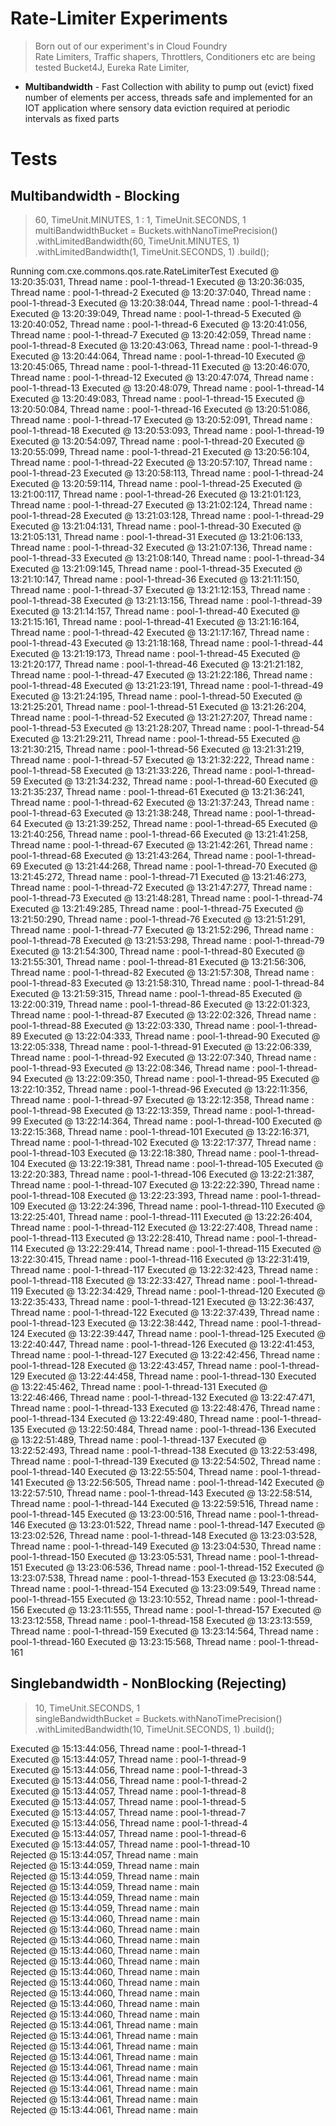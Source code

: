 Rate-Limiter Experiments
===================
> Born out of our experiment's in Cloud Foundry  
> Rate Limiters, Traffic shapers, Throttlers, Conditioners etc are being tested
> Bucket4J, Eureka Rate Limiter, 

+ **Multibandwidth** - Fast Collection with ability to pump out (evict) fixed number of elements per access, threads safe and implemented for an IOT application where sensory data eviction required at periodic intervals as fixed parts

Tests
=====
Multibandwidth - Blocking
------------
>60, TimeUnit.MINUTES, 1 : 1, TimeUnit.SECONDS, 1  
>multiBandwidthBucket = Buckets.withNanoTimePrecision()
>.withLimitedBandwidth(60, TimeUnit.MINUTES, 1)
>.withLimitedBandwidth(1, TimeUnit.SECONDS, 1)
>.build();

Running com.cxe.commons.qos.rate.RateLimiterTest
Executed @ 13:20:35:031, Thread name : pool-1-thread-1
Executed @ 13:20:36:035, Thread name : pool-1-thread-2
Executed @ 13:20:37:040, Thread name : pool-1-thread-3
Executed @ 13:20:38:044, Thread name : pool-1-thread-4
Executed @ 13:20:39:049, Thread name : pool-1-thread-5
Executed @ 13:20:40:052, Thread name : pool-1-thread-6
Executed @ 13:20:41:056, Thread name : pool-1-thread-7
Executed @ 13:20:42:059, Thread name : pool-1-thread-8
Executed @ 13:20:43:063, Thread name : pool-1-thread-9
Executed @ 13:20:44:064, Thread name : pool-1-thread-10
Executed @ 13:20:45:065, Thread name : pool-1-thread-11
Executed @ 13:20:46:070, Thread name : pool-1-thread-12
Executed @ 13:20:47:074, Thread name : pool-1-thread-13
Executed @ 13:20:48:079, Thread name : pool-1-thread-14
Executed @ 13:20:49:083, Thread name : pool-1-thread-15
Executed @ 13:20:50:084, Thread name : pool-1-thread-16
Executed @ 13:20:51:086, Thread name : pool-1-thread-17
Executed @ 13:20:52:091, Thread name : pool-1-thread-18
Executed @ 13:20:53:093, Thread name : pool-1-thread-19
Executed @ 13:20:54:097, Thread name : pool-1-thread-20
Executed @ 13:20:55:099, Thread name : pool-1-thread-21
Executed @ 13:20:56:104, Thread name : pool-1-thread-22
Executed @ 13:20:57:107, Thread name : pool-1-thread-23
Executed @ 13:20:58:113, Thread name : pool-1-thread-24
Executed @ 13:20:59:114, Thread name : pool-1-thread-25
Executed @ 13:21:00:117, Thread name : pool-1-thread-26
Executed @ 13:21:01:123, Thread name : pool-1-thread-27
Executed @ 13:21:02:124, Thread name : pool-1-thread-28
Executed @ 13:21:03:128, Thread name : pool-1-thread-29
Executed @ 13:21:04:131, Thread name : pool-1-thread-30
Executed @ 13:21:05:131, Thread name : pool-1-thread-31
Executed @ 13:21:06:133, Thread name : pool-1-thread-32
Executed @ 13:21:07:136, Thread name : pool-1-thread-33
Executed @ 13:21:08:140, Thread name : pool-1-thread-34
Executed @ 13:21:09:145, Thread name : pool-1-thread-35
Executed @ 13:21:10:147, Thread name : pool-1-thread-36
Executed @ 13:21:11:150, Thread name : pool-1-thread-37
Executed @ 13:21:12:153, Thread name : pool-1-thread-38
Executed @ 13:21:13:156, Thread name : pool-1-thread-39
Executed @ 13:21:14:157, Thread name : pool-1-thread-40
Executed @ 13:21:15:161, Thread name : pool-1-thread-41
Executed @ 13:21:16:164, Thread name : pool-1-thread-42
Executed @ 13:21:17:167, Thread name : pool-1-thread-43
Executed @ 13:21:18:168, Thread name : pool-1-thread-44
Executed @ 13:21:19:173, Thread name : pool-1-thread-45
Executed @ 13:21:20:177, Thread name : pool-1-thread-46
Executed @ 13:21:21:182, Thread name : pool-1-thread-47
Executed @ 13:21:22:186, Thread name : pool-1-thread-48
Executed @ 13:21:23:191, Thread name : pool-1-thread-49
Executed @ 13:21:24:195, Thread name : pool-1-thread-50
Executed @ 13:21:25:201, Thread name : pool-1-thread-51
Executed @ 13:21:26:204, Thread name : pool-1-thread-52
Executed @ 13:21:27:207, Thread name : pool-1-thread-53
Executed @ 13:21:28:207, Thread name : pool-1-thread-54
Executed @ 13:21:29:211, Thread name : pool-1-thread-55
Executed @ 13:21:30:215, Thread name : pool-1-thread-56
Executed @ 13:21:31:219, Thread name : pool-1-thread-57
Executed @ 13:21:32:222, Thread name : pool-1-thread-58
Executed @ 13:21:33:226, Thread name : pool-1-thread-59
Executed @ 13:21:34:232, Thread name : pool-1-thread-60
Executed @ 13:21:35:237, Thread name : pool-1-thread-61
Executed @ 13:21:36:241, Thread name : pool-1-thread-62
Executed @ 13:21:37:243, Thread name : pool-1-thread-63
Executed @ 13:21:38:248, Thread name : pool-1-thread-64
Executed @ 13:21:39:252, Thread name : pool-1-thread-65
Executed @ 13:21:40:256, Thread name : pool-1-thread-66
Executed @ 13:21:41:258, Thread name : pool-1-thread-67
Executed @ 13:21:42:261, Thread name : pool-1-thread-68
Executed @ 13:21:43:264, Thread name : pool-1-thread-69
Executed @ 13:21:44:268, Thread name : pool-1-thread-70
Executed @ 13:21:45:272, Thread name : pool-1-thread-71
Executed @ 13:21:46:273, Thread name : pool-1-thread-72
Executed @ 13:21:47:277, Thread name : pool-1-thread-73
Executed @ 13:21:48:281, Thread name : pool-1-thread-74
Executed @ 13:21:49:285, Thread name : pool-1-thread-75
Executed @ 13:21:50:290, Thread name : pool-1-thread-76
Executed @ 13:21:51:291, Thread name : pool-1-thread-77
Executed @ 13:21:52:296, Thread name : pool-1-thread-78
Executed @ 13:21:53:298, Thread name : pool-1-thread-79
Executed @ 13:21:54:300, Thread name : pool-1-thread-80
Executed @ 13:21:55:301, Thread name : pool-1-thread-81
Executed @ 13:21:56:306, Thread name : pool-1-thread-82
Executed @ 13:21:57:308, Thread name : pool-1-thread-83
Executed @ 13:21:58:310, Thread name : pool-1-thread-84
Executed @ 13:21:59:315, Thread name : pool-1-thread-85
Executed @ 13:22:00:319, Thread name : pool-1-thread-86
Executed @ 13:22:01:323, Thread name : pool-1-thread-87
Executed @ 13:22:02:326, Thread name : pool-1-thread-88
Executed @ 13:22:03:330, Thread name : pool-1-thread-89
Executed @ 13:22:04:333, Thread name : pool-1-thread-90
Executed @ 13:22:05:338, Thread name : pool-1-thread-91
Executed @ 13:22:06:339, Thread name : pool-1-thread-92
Executed @ 13:22:07:340, Thread name : pool-1-thread-93
Executed @ 13:22:08:346, Thread name : pool-1-thread-94
Executed @ 13:22:09:350, Thread name : pool-1-thread-95
Executed @ 13:22:10:352, Thread name : pool-1-thread-96
Executed @ 13:22:11:356, Thread name : pool-1-thread-97
Executed @ 13:22:12:358, Thread name : pool-1-thread-98
Executed @ 13:22:13:359, Thread name : pool-1-thread-99
Executed @ 13:22:14:364, Thread name : pool-1-thread-100
Executed @ 13:22:15:368, Thread name : pool-1-thread-101
Executed @ 13:22:16:371, Thread name : pool-1-thread-102
Executed @ 13:22:17:377, Thread name : pool-1-thread-103
Executed @ 13:22:18:380, Thread name : pool-1-thread-104
Executed @ 13:22:19:381, Thread name : pool-1-thread-105
Executed @ 13:22:20:383, Thread name : pool-1-thread-106
Executed @ 13:22:21:387, Thread name : pool-1-thread-107
Executed @ 13:22:22:390, Thread name : pool-1-thread-108
Executed @ 13:22:23:393, Thread name : pool-1-thread-109
Executed @ 13:22:24:396, Thread name : pool-1-thread-110
Executed @ 13:22:25:401, Thread name : pool-1-thread-111
Executed @ 13:22:26:404, Thread name : pool-1-thread-112
Executed @ 13:22:27:408, Thread name : pool-1-thread-113
Executed @ 13:22:28:410, Thread name : pool-1-thread-114
Executed @ 13:22:29:414, Thread name : pool-1-thread-115
Executed @ 13:22:30:415, Thread name : pool-1-thread-116
Executed @ 13:22:31:419, Thread name : pool-1-thread-117
Executed @ 13:22:32:423, Thread name : pool-1-thread-118
Executed @ 13:22:33:427, Thread name : pool-1-thread-119
Executed @ 13:22:34:429, Thread name : pool-1-thread-120
Executed @ 13:22:35:433, Thread name : pool-1-thread-121
Executed @ 13:22:36:437, Thread name : pool-1-thread-122
Executed @ 13:22:37:439, Thread name : pool-1-thread-123
Executed @ 13:22:38:442, Thread name : pool-1-thread-124
Executed @ 13:22:39:447, Thread name : pool-1-thread-125
Executed @ 13:22:40:447, Thread name : pool-1-thread-126
Executed @ 13:22:41:453, Thread name : pool-1-thread-127
Executed @ 13:22:42:456, Thread name : pool-1-thread-128
Executed @ 13:22:43:457, Thread name : pool-1-thread-129
Executed @ 13:22:44:458, Thread name : pool-1-thread-130
Executed @ 13:22:45:462, Thread name : pool-1-thread-131
Executed @ 13:22:46:466, Thread name : pool-1-thread-132
Executed @ 13:22:47:471, Thread name : pool-1-thread-133
Executed @ 13:22:48:476, Thread name : pool-1-thread-134
Executed @ 13:22:49:480, Thread name : pool-1-thread-135
Executed @ 13:22:50:484, Thread name : pool-1-thread-136
Executed @ 13:22:51:489, Thread name : pool-1-thread-137
Executed @ 13:22:52:493, Thread name : pool-1-thread-138
Executed @ 13:22:53:498, Thread name : pool-1-thread-139
Executed @ 13:22:54:502, Thread name : pool-1-thread-140
Executed @ 13:22:55:504, Thread name : pool-1-thread-141
Executed @ 13:22:56:505, Thread name : pool-1-thread-142
Executed @ 13:22:57:510, Thread name : pool-1-thread-143
Executed @ 13:22:58:514, Thread name : pool-1-thread-144
Executed @ 13:22:59:516, Thread name : pool-1-thread-145
Executed @ 13:23:00:516, Thread name : pool-1-thread-146
Executed @ 13:23:01:522, Thread name : pool-1-thread-147
Executed @ 13:23:02:526, Thread name : pool-1-thread-148
Executed @ 13:23:03:528, Thread name : pool-1-thread-149
Executed @ 13:23:04:530, Thread name : pool-1-thread-150
Executed @ 13:23:05:531, Thread name : pool-1-thread-151
Executed @ 13:23:06:536, Thread name : pool-1-thread-152
Executed @ 13:23:07:538, Thread name : pool-1-thread-153
Executed @ 13:23:08:544, Thread name : pool-1-thread-154
Executed @ 13:23:09:549, Thread name : pool-1-thread-155
Executed @ 13:23:10:552, Thread name : pool-1-thread-156
Executed @ 13:23:11:555, Thread name : pool-1-thread-157
Executed @ 13:23:12:558, Thread name : pool-1-thread-158
Executed @ 13:23:13:559, Thread name : pool-1-thread-159
Executed @ 13:23:14:564, Thread name : pool-1-thread-160
Executed @ 13:23:15:568, Thread name : pool-1-thread-161


Singlebandwidth - NonBlocking (Rejecting)
------------
>10, TimeUnit.SECONDS, 1  
>singleBandwidthBucket = Buckets.withNanoTimePrecision()
>.withLimitedBandwidth(10, TimeUnit.SECONDS, 1)
>.build();  

Executed @ 15:13:44:056, Thread name : pool-1-thread-1  
Executed @ 15:13:44:057, Thread name : pool-1-thread-9  
Executed @ 15:13:44:056, Thread name : pool-1-thread-3  
Executed @ 15:13:44:056, Thread name : pool-1-thread-2  
Executed @ 15:13:44:057, Thread name : pool-1-thread-8  
Executed @ 15:13:44:057, Thread name : pool-1-thread-5  
Executed @ 15:13:44:057, Thread name : pool-1-thread-7  
Executed @ 15:13:44:056, Thread name : pool-1-thread-4  
Executed @ 15:13:44:057, Thread name : pool-1-thread-6  
Executed @ 15:13:44:057, Thread name : pool-1-thread-10  
Rejected @ 15:13:44:057, Thread name : main  
Rejected @ 15:13:44:059, Thread name : main  
Rejected @ 15:13:44:059, Thread name : main  
Rejected @ 15:13:44:059, Thread name : main  
Rejected @ 15:13:44:059, Thread name : main  
Rejected @ 15:13:44:059, Thread name : main  
Rejected @ 15:13:44:060, Thread name : main  
Rejected @ 15:13:44:060, Thread name : main  
Rejected @ 15:13:44:060, Thread name : main  
Rejected @ 15:13:44:060, Thread name : main  
Rejected @ 15:13:44:060, Thread name : main  
Rejected @ 15:13:44:060, Thread name : main  
Rejected @ 15:13:44:060, Thread name : main  
Rejected @ 15:13:44:060, Thread name : main  
Rejected @ 15:13:44:060, Thread name : main  
Rejected @ 15:13:44:060, Thread name : main  
Rejected @ 15:13:44:061, Thread name : main  
Rejected @ 15:13:44:061, Thread name : main  
Rejected @ 15:13:44:061, Thread name : main  
Rejected @ 15:13:44:061, Thread name : main  
Rejected @ 15:13:44:061, Thread name : main  
Rejected @ 15:13:44:061, Thread name : main  
Rejected @ 15:13:44:061, Thread name : main  
Rejected @ 15:13:44:061, Thread name : main  
Rejected @ 15:13:44:061, Thread name : main  